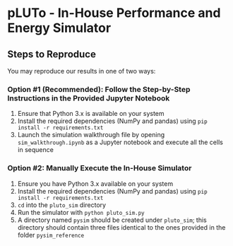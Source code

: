# pLUTo - In-House Performance and Energy Simulator

## Steps to Reproduce

You may reproduce our results in one of two ways:

### Option #1 (Recommended): Follow the Step-by-Step Instructions in the Provided Jupyter Notebook

1. Ensure that Python 3.x is available on your system
2. Install the required dependencies (NumPy and pandas) using `pip install -r requirements.txt`
3. Launch the simulation walkthrough file by opening `sim_walkthrough.ipynb` as a Jupyter notebook and execute all the cells in sequence

### Option #2: Manually Execute the In-House Simulator

1. Ensure you have Python 3.x available on your system
2. Install the required dependencies (NumPy and pandas) using `pip install -r requirements.txt`
3. `cd` into the `pluto_sim` directory
4. Run the simulator with `python pluto_sim.py`
5. A directory named `pysim` should be created under `pluto_sim`; this directory should contain three files identical to the ones provided in the folder `pysim_reference`
